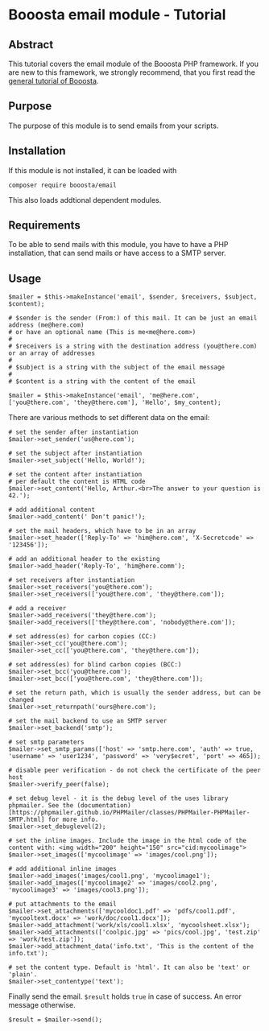 # Booosta email module - Tutorial

## Abstract

This tutorial covers the email module of the Booosta PHP framework. If you are new to this framework, we strongly
recommend, that you first read the [general tutorial of Booosta](https://github.com/buzanits/booosta-installer/blob/master/tutorial/tutorial.md).

## Purpose

The purpose of this module is to send emails from your scripts.

## Installation

If this module is not installed, it can be loaded with

```
composer require booosta/email
```

This also loads addtional dependent modules.

## Requirements

To be able to send mails with this module, you have to have a PHP installation, that can send mails or have access to a SMTP server.

## Usage

```
$mailer = $this->makeInstance('email', $sender, $receivers, $subject, $content);

# $sender is the sender (From:) of this mail. It can be just an email address (me@here.com)
# or have an optional name (This is me<me@here.com>)
#
# $receivers is a string with the destination address (you@there.com) or an array of addresses
#
# $subject is a string with the subject of the email message
#
# $content is a string with the content of the email

$mailer = $this->makeInstance('email', 'me@here.com', ['you@there.com', 'they@there.com'], 'Hello', $my_content);
```
There are various methods to set different data on the email:
```
# set the sender after instantiation
$mailer->set_sender('us@here.com');

# set the subject after instantiation
$mailer->set_subject('Hello, World!');

# set the content after instantiation
# per default the content is HTML code
$mailer->set_content('Hello, Arthur.<br>The answer to your question is 42.');

# add additional content
$mailer->add_content(' Don't panic!');

# set the mail headers, which have to be in an array
$mailer->set_header(['Reply-To' => 'him@here.com', 'X-Secretcode' => '123456']);

# add an additional header to the existing
$mailer->add_header('Reply-To', 'him@here.comm');

# set receivers after instantiation
$mailer->set_receivers('you@there.com');
$mailer->set_receivers(['you@there.com', 'they@there.com']);

# add a receiver
$mailer->add_receivers('they@there.com');
$mailer->add_receivers(['they@there.com', 'nobody@there.com']);

# set address(es) for carbon copies (CC:)
$mailer->set_cc('you@there.com');
$mailer->set_cc(['you@there.com', 'they@there.com']);

# set address(es) for blind carbon copies (BCC:)
$mailer->set_bcc('you@there.com');
$mailer->set_bcc(['you@there.com', 'they@there.com']);

# set the return path, which is usually the sender address, but can be changed
$mailer->set_returnpath('ours@here.com');

# set the mail backend to use an SMTP server
$mailer->set_backend('smtp');

# set smtp parameters
$mailer->set_smtp_params(['host' => 'smtp.here.com', 'auth' => true, 'username' => 'user1234', 'password' => 'very$ecret', 'port' => 465]);

# disable peer verification - do not check the certificate of the peer host
$mailer->verify_peer(false);

# set debug level - it is the debug level of the uses library phpmailer. See the (documentation)[https://phpmailer.github.io/PHPMailer/classes/PHPMailer-PHPMailer-SMTP.html] for more info.
$mailer->set_debuglevel(2);

# set the inline images. Include the image in the html code of the content with: <img width="200" height="150" src="cid:mycoolimage">
$mailer->set_images(['mycoolimage' => 'images/cool.png']);

# add additional inline images
$mailer->add_images('images/cool1.png', 'mycoolimage1');
$mailer->add_images(['mycoolimage2' => 'images/cool2.png', 'mycoolimage3' => 'images/cool3.png']);

# put attachments to the email
$mailer->set_attachments(['mycooldoc1.pdf' => 'pdfs/cool1.pdf', 'mycooltext.docx' => 'work/doc/cool1.docx']);
$mailer->add_attachment('work/xls/cool1.xlsx', 'mycoolsheet.xlsx');
$mailer->add_attachments(['coolpic.jpg' => 'pics/cool.jpg', 'test.zip' => 'work/test.zip']);
$mailer->add_attachment_data('info.txt', 'This is the content of the info.txt');

# set the content type. Default is 'html'. It can also be 'text' or 'plain'.
$mailer->set_contentype('text');
```
Finally send the email. `$result` holds `true` in case of success. An error message otherwise.
```
$result = $mailer->send();
```
